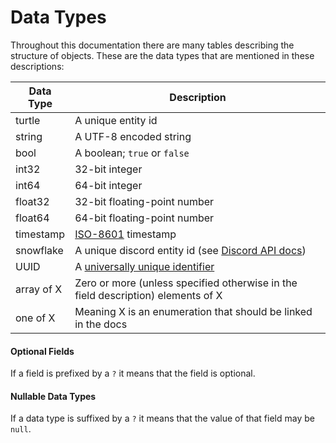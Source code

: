 # Data Types
Throughout this documentation there are many tables describing the structure of objects. These are the data types that
are mentioned in these descriptions:

| Data Type  | Description                                                                                                   |
|------------|---------------------------------------------------------------------------------------------------------------|
| turtle     | A unique entity id                                                                                            |
| string     | A UTF-8 encoded string                                                                                        |
| bool       | A boolean; `true` or `false`                                                                                  |
| int32      | 32-bit integer                                                                                                |
| int64      | 64-bit integer                                                                                                |
| float32    | 32-bit floating-point number                                                                                  |
| float64    | 64-bit floating-point number                                                                                  |
| timestamp  | [ISO-8601](https://en.wikipedia.org/wiki/ISO_8601) timestamp                                                  |
| snowflake  | A unique discord entity id (see [Discord API docs](https://discord.com/developers/docs/reference#snowflakes)) |
| UUID       | A [universally unique identifier](https://en.wikipedia.org/wiki/Universally_unique_identifier)                |
| array of X | Zero or more (unless specified otherwise in the field description) elements of X                              |
| one of X   | Meaning X is an enumeration that should be linked in the docs                                                 |

#### Optional Fields
If a field is prefixed by a `?` it means that the field is optional.

#### Nullable Data Types
If a data type is suffixed by a `?` it means that the value of that field may be `null`.